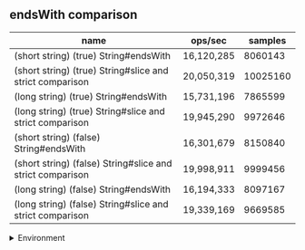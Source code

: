 ## endsWith comparison

|name|ops/sec|samples|
|-|-|-|
|(short string) (true) String#endsWith|16,120,285|8060143|
|(short string) (true) String#slice and strict comparison|20,050,319|10025160|
|(long string) (true) String#endsWith|15,731,196|7865599|
|(long string) (true) String#slice and strict comparison|19,945,290|9972646|
|(short string) (false) String#endsWith|16,301,679|8150840|
|(short string) (false) String#slice and strict comparison|19,998,911|9999456|
|(long string) (false) String#endsWith|16,194,333|8097167|
|(long string) (false) String#slice and strict comparison|19,339,169|9669585|


<details>
<summary>Environment</summary>

* __Machine:__ linux x64 | 4 vCPUs | 15.2GB Mem
* __Run:__ Fri May 10 2024 00:10:31 GMT+0000 (Coordinated Universal Time)
</details>

<!--
{"environment":{"platform":"linux","arch":"x64","cpus":4,"totalMemory":15.245216369628906},"benchmarks":[{"name":"(short string) (true) String#endsWith","opsSec":16120285.064961983,"samples":8060143},{"name":"(short string) (true) String#slice and strict comparison","opsSec":20050319.238051433,"samples":10025160},{"name":"(long string) (true) String#endsWith","opsSec":15731196.143699685,"samples":7865599},{"name":"(long string) (true) String#slice and strict comparison","opsSec":19945290.04535794,"samples":9972646},{"name":"(short string) (false) String#endsWith","opsSec":16301679.57619177,"samples":8150840},{"name":"(short string) (false) String#slice and strict comparison","opsSec":19998911.28013659,"samples":9999456},{"name":"(long string) (false) String#endsWith","opsSec":16194333.708592858,"samples":8097167},{"name":"(long string) (false) String#slice and strict comparison","opsSec":19339169.96126663,"samples":9669585}]}-->
